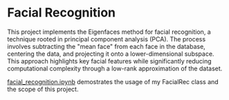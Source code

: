 # Facial Recognition

This project implements the Eigenfaces method for facial recognition, a technique rooted in principal component analysis (PCA). The process involves subtracting the "mean face" from each face in the database, centering the data, and projecting it onto a lower-dimensional subspace. This approach highlights key facial features while significantly reducing computational complexity through a low-rank approximation of the dataset. 

[facial_recognition.ipynb](./facial_recognition.ipynb) demostrates the usage of my FacialRec class and the scope of this project.
